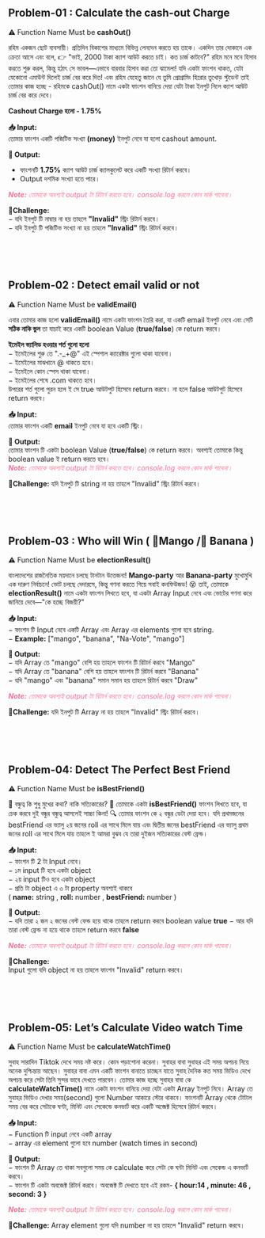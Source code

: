 ## Problem-01 : Calculate the cash-out Charge

⚠️ Function Name Must be **cashOut()**
<br>

রহিম একজন ছোট ব্যবসায়ী। প্রতিদিন বিকাশের মাধ্যমে বিভিন্ন লেনদেন করতে হয় তাকে। একদিন তার দোকানে এক ক্রেতা আসে এবং বলে, 👉 "ভাই, 2000 টাকা ক্যাশ আউট করতে চাই। কত চার্জ কাটবে?"
রহিম মনে মনে হিসাব করতে শুরু করল, কিন্তু হঠাৎ সে ভাবল—এভাবে বারবার হিসাব করা তো ঝামেলা! যদি একটা ফাংশন থাকত, যেটা যেকোনো এমাউন্ট দিলেই চার্জ বের করে দিত! এবং রহিম যেহেতু জানে যে তুমি প্রোগ্রামিং হিরোর তুখোড় স্টুডেন্ট তাই তোমার কাজ হচ্ছে -
রহিমকে cashOut() নামে একটা ফাংশন বানিয়ে দেয়া যেটা টাকা ইনপুট নিলে ক্যাশ আউট চার্জ বের করে দেবে।
<br>

**Cashout Charge হলো - 1.75%**
<br>

**📥 Input:** <br>
তোমার ফাংশন একটি পজিটিভ সংখ্যা **(money)** ইনপুট নেবে যা হলো cashout amount. <br>

**🚀 Output:**

-  ফাংশনটি **1.75%** ক্যাশ আউট চার্জ ক্যালকুলেট করে একটি সংখ্যা রিটার্ন করবে।
-  Output দশমিক সংখ্যা হতে পারে।

<span style="color:#fb6f92">_**Note:** তোমাকে অবশ্যই output টা রিটার্ন করতে হবে। console.log করলে কোন মার্ক পাবেনা।_</span>

**🚩Challenge:** <br>
&minus; যদি ইনপুট টি নাম্বার না হয় তাহলে **"Invalid"** স্ট্রিং রিটার্ন করবে। <br>
&minus; যদি ইনপুট টি পজিটিভ সংখ্যা না হয় তাহলে **"Invalid"** স্ট্রিং রিটার্ন করবে।

<br><br><br>

## Problem-02 : Detect email valid or not

⚠️ Function Name Must be **validEmail()**
<br>

এবার তোমার কাজ হলো **validEmail()** নামে একটা ফাংশন তৈরি করা, যা একটি email ইনপুট নেবে এবং সেটি **সঠিক নাকি ভুল** তা যাচাই করে একটি boolean Value (**true/false**) কে return করবে।
<br>

**ইমেইল ভ্যালিড হওয়ার শর্ত গুলো হলো** <br>
&minus; ইমেইলের শুরু তে ".-\_+@" এই স্পেশাল ক্যারেক্টার গুলো থাকা যাবেনা। <br>
&minus; ইমেইলের মাঝখানে @ থাকতে হবে। <br>
&minus; ইমেইলে কোন স্পেস থাকা যাবেনা। <br>
&minus; ইমেইলের শেষে .com থাকতে হবে। <br>
উপরের শর্ত গুলো পুরন হলে ই সে true আউটপুট হিসেবে return করবে। না হলে false আউটপুট হিসেবে return করবে। <br>

**📥 Input:** <br>
তোমার ফাংশন একটি **email** ইনপুট নেবে যা হবে একটি স্ট্রিং।

**🚀 Output:** <br>
তোমার ফাংশন টি একটা boolean Value (**true/false**) কে return করবে। অবশ্যই তোমাকে কিন্তু boolean value ই return করতে হবে। <br>
<span style="color:#fb6f92">_**Note:** তোমাকে অবশ্যই output টা রিটার্ন করতে হবে। console.log করলে কোন মার্ক পাবেনা।_</span>

**🚩Challenge:** যদি ইনপুট টি string না হয় তাহলে "Invalid" স্ট্রিং রিটার্ন করবে।

<br><br><br>

## Problem-03 : Who will Win ( 🥭Mango /🍌 Banana )

⚠️ Function Name Must be **electionResult()**
<br>

বাংলাদেশের রাজনৈতিক ময়দানে চলছে টানটান উত্তেজনা! **Mango-party** আর **Banana-party** মুখোমুখি এক দারুণ নির্বাচনে! ভোট চলছে দেদারসে, কিন্তু গণনা করতে গিয়ে সবাই কনফিউজড! 😵 তাই, তোমাকে **electionResult()** নামে একটা ফাংশন লিখতে হবে, যা একটা Array Input নেবে এবং ভোটের গণনা করে জানিয়ে দেবে—"কে হচ্ছে বিজয়ী?"

**📥 Input:** <br>
&minus; ফাংশন টি Input নেবে একটি Array এবং Array এর elements গুলো হবে string.  
&minus; **Example:** ["mango", "banana", "Na-Vote", "mango"] <br>

**🚀 Output:** <br>
&minus; যদি Array তে "mango" বেশি হয় তাহলে ফাংশন টি রিটার্ন করবে "Mango" <br>
&minus; যদি Array তে "banana" বেশি হয় তাহলে ফাংশন টি রিটার্ন করবে "Banana" <br>
&minus; যদি "mango" এবং "banana" সমান সমান হয় তাহলে রিটার্ন করবে "Draw"

<span style="color:#fb6f92">_**Note:** তোমাকে অবশ্যই output টা রিটার্ন করতে হবে। console.log করলে কোন মার্ক পাবেনা।_</span>

**🚩Challenge:** যদি ইনপুট টি Array না হয় তাহলে "Invalid" স্ট্রিং রিটার্ন করবে।

<br><br><br>





## Problem-04: Detect The Perfect Best Friend 
⚠️ Function Name Must be **isBestFriend()**
<br>

📢 বন্ধুত্ব কি শুধু মুখের কথা? নাকি সত্যিকারের? 🧐 তোমাকে একটা **isBestFriend()**  ফাংশন লিখতে হবে, যা চেক করবে দুই বন্ধুর বন্ধুত্ব আসলেই সাচ্চা কিনা! 🔍
তোমার ফাংশন কে ২ বন্ধুর ডেটা দেয়া হবে। যদি প্রথমজনের bestFriend এর ভ্যালু  ২য় জনের roll এর সাথে মিলে যায় এবং দ্বিতীয় জনের bestFriend এর ভ্যালু প্রথম জনের roll এর সাথে মিলে যায়  তাহলে ই আমরা বুঝব যে তারা দুইজন সত্যিকারের বেস্ট ফ্রেন্ড। 

**📥 Input:** <br>
&minus; ফাংশন টি 2 টা Input নেবে। <br>
&minus; ১ম input টি হবে একটা object <br> 
&minus; ২য় input টিও  হবে একটা object <br>
&minus; প্রতি টা object এ ৩ টা  property অবশ্যই  থাকবে <br>
( **name:** string , **roll:** number , **bestFriend:** number ) 


**🚀 Output:** <br>
&minus; যদি তারা ২ জন ২ জনের বেস্ট ফেন্ড হয়ে থাকে তাহলে return করবে boolean value **true**
&minus; আর যদি তারা বেস্ট ফ্রেন্ড না হয়ে থাকে তাহলে return করবে **false**

<span style="color:#fb6f92">_**Note:** তোমাকে অবশ্যই output টা রিটার্ন করতে হবে। console.log করলে কোন মার্ক পাবেনা।_</span>


**🚩Challenge:**  
Input গুলো যদি object না হয়  তাহলে ফাংশন    "Invalid" return করবে।  

<br><br><br>





## Problem-05: Let’s Calculate Video watch Time
⚠️ Function Name Must be **calculateWatchTime()**
<br>

সুবাহ সারাদিন Tiktok দেখে সময় নষ্ট করে। কোন পড়াশোনা করেনা। সুবাহর বাবা সুবাহর এই সময় অপচয় নিয়ে অনেক দুশ্চিন্তায় আছেন। সুবাহর বাবা এমন একটি ফাংশন বানাতে চাচ্ছেন যাতে সুবাহ দৈনিক কত সময় ভিডিও দেখে অপচয় করে সেটা তিনি সুন্দর ভাবে দেখতে পারবেন।
তোমার কাজ হচ্ছে সুবাহর বাবা কে **calculateWatchTime()**  নামে একটা ফাংশন বানিয়ে দেয়া যেটা একটা Array ইনপুট  নিবে। Array তে  সুবাহর ভিডিও দেখার সময়(second) গুলো Number আকারে স্টোর থাকবে। ফাংশনটি Array থেকে টোটাল সময় বের করে সেটাকে  ঘণ্টা, মিনিট এবং সেকেন্ডে কনভার্ট করে একটি অব্জেক্ট হিসেবে রিটার্ন করবে।  

**📥 Input:** <br>
&minus; Function টি input নেবে একটি array <br>
&minus; array এর element গুলো হবে number  (watch times in second) 




**🚀 Output:** <br>
&minus; ফাংশন টি  Array তে থাকা সবগুলো সময় কে calculate করে সেটা কে ঘন্টা মিনিট এবং সেকেন্ড এ কনভার্ট করবে। <br>
&minus; ফাংশন টি একটা অবজেক্ট রিটার্ন করবে।  অবজেক্ট টি দেখতে হবে এই রকম- 
**{ hour:14 , minute: 46 , second: 3 }** 

<span style="color:#fb6f92">_**Note:** তোমাকে অবশ্যই output টা রিটার্ন করতে হবে। console.log করলে কোন মার্ক পাবেনা।_</span>


**🚩Challenge:**
Array element গুলো যদি number না হয় তাহলে   "Invalid" return করবে।  

